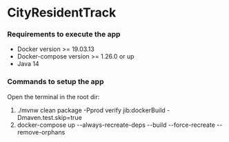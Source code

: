 # CityResidentTrack

### Requirements to execute the app

- Docker version >= 19.03.13
- Docker-compose version >= 1.26.0 or up
- Java 14

### Commands to setup the app

Open the terminal in the root dir:

1. ./mvnw clean package -Pprod verify jib:dockerBuild -Dmaven.test.skip=true
2. docker-compose up --always-recreate-deps --build --force-recreate --remove-orphans
